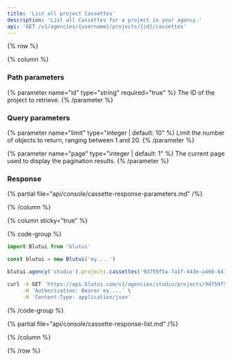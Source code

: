 ```yaml
---
title: 'List all project Cassettes'
description: 'List all Cassettes for a project in your agency.'
api: 'GET /v1/agencies/{username}/projects/{id}/cassettes'
---
```


{% row %}

{% column %}
### Path parameters

{% parameter name="id" type="string" required="true" %}
The ID of the project to retrieve.
{% /parameter %}

### Query parameters

{% parameter name="limit" type="integer | default: 10" %}
Limit the number of objects to return, ranging between 1 and 20.
{% /parameter %}

{% parameter name="page" type="integer | default: 1" %}
The current page used to display the pagination results.
{% /parameter %}

### Response

{% partial file="api/console/cassette-response-parameters.md" /%}

{% /column %}

{% column sticky="true" %}

{% code-group %}

```ts {% process=false filename="Node.js" %}
import Blutui from 'blutui'

const blutui = new Blutui('ey....')

blutui.agency('studio').projects.cassettes('9d759f5a-7a1f-443e-a466-6471da1d367b')
```

```bash {% process=false filename="cURL" %}
curl -X GET 'https://api.blutui.com/v1/agencies/studio/projects/9d759f5a-7a1f-443e-a466-6471da1d367b/cassettes' \
     -H 'Authorization: Bearer ey....' \
     -H 'Content-Type: application/json'
```

{% /code-group %}

{% partial file="api/console/cassette-response-list.md" /%}

{% /column %}

{% /row %}
